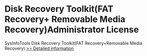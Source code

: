 # Disk Recovery Toolkit(FAT Recovery+ Removable Media Recovery)Administrator License
SysInfoTools Disk Recovery Toolkit(FAT Recovery+Removable Media Recovery)
[>> Detailed information](https://secure.shareit.com/shareit/product.html?productid=300741296&affiliateid=200057808)